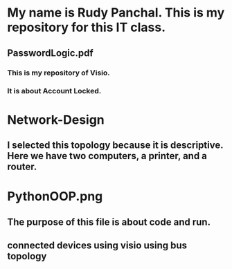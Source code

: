 # My name is Rudy Panchal. This is my repository for this IT class. 
## PasswordLogic.pdf
### This is my repository of Visio.
### It is about Account Locked.
# Network-Design
## I selected this topology because it is descriptive. Here we have two computers, a printer, and a router.
# PythonOOP.png
## The purpose of this file is about code and run.
## connected devices using visio using bus topology 

